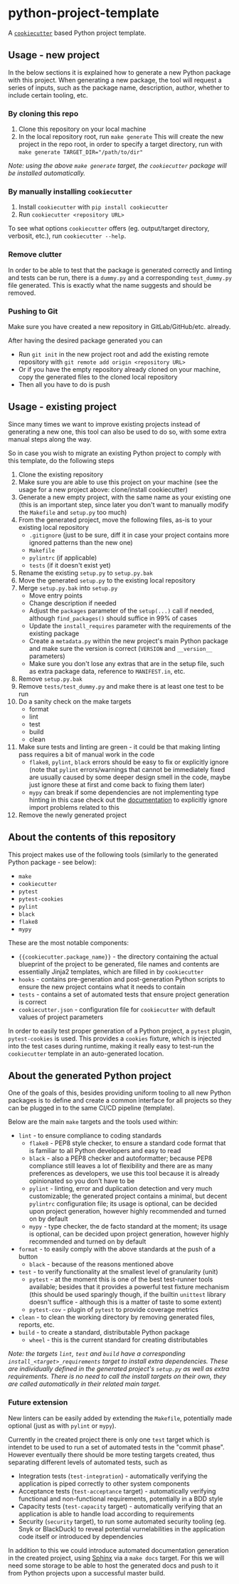 # python-project-template

A [`cookiecutter`](https://github.com/audreyr/cookiecutter) based Python
project template.

## Usage - new project

In the below sections it is explained how to generate a new Python package with
this project. When generating a new package, the tool will request a series of
inputs, such as the package name, description, author, whether to include
certain tooling, etc.

### By cloning this repo

1. Clone this repository on your local machine
2. In the local repository root, run `make generate`
    This will create the new project in the repo root, in order to specify a
    target directory, run with `make generate TARGET_DIR="/path/to/dir"`

_Note: using the above `make generate` target, the `cookiecutter` package will
be installed automatically._

### By manually installing `cookiecutter`

1. Install `cookiecutter` with `pip install cookiecutter`
2. Run `cookiecutter <repository URL>`

To see what options `cookiecutter` offers (eg. output/target directory,
verbosit, etc.), run `cookiecutter --help`.

### Remove clutter

In order to be able to test that the package is generated correctly and linting
and tests can be run, there is a `dummy.py` and a corresponding `test_dummy.py`
file generated. This is exactly what the name suggests and should be removed.

### Pushing to Git

Make sure you have created a new repository in GitLab/GitHub/etc. already.

After having the desired package generated you can
* Run `git init` in the new project root and add the existing remote repository
with `git remote add origin <repository URL>`
* Or if you have the empty repository already cloned on your machine, copy the
generated files to the cloned local repository
* Then all you have to do is push

## Usage - existing project

Since many times we want to improve existing projects instead of generating a
new one, this tool can also be used to do so, with some extra manual steps
along the way.

So in case you wish to migrate an existing Python project to comply with this
template, do the following steps

1. Clone the existing repository
2. Make sure you are able to use this project on your machine (see the usage
for a new project above: clone/install cookiecutter)
3. Generate a new empty project, with the same name as your existing one
(this is an important step, since later you don't want to manually modify the
``Makefile`` and ``setup.py`` too much)
4. From the generated project, move the following files, as-is to your existing
local repository
    * ``.gitignore`` (just to be sure, diff it in case your project contains
    more ignored patterns than the new one)
    * ``Makefile``
    * ``pylintrc`` (if applicable)
    * ``tests`` (if it doesn't exist yet)
5. Rename the existing ``setup.py`` to ``setup.py.bak``
6. Move the generated ``setup.py`` to the existing local repository
7. Merge ``setup.py.bak`` into ``setup.py``
    * Move entry points
    * Change description if needed
    * Adjust the `packages` parameter of the `setup(...)` call if needed,
    although `find_packages()` should suffice in 99% of cases
    * Update the `install_requires` parameter with the requirements of the
    existing package
    * Create a ``metadata.py`` within the new project's main Python package and
    make sure the version is correct (`VERSION` and `__version__` parameters)
    * Make sure you don't lose any extras that are in the setup file, such as
    extra package data, reference to ``MANIFEST.in``, etc.
8. Remove ``setup.py.bak``
9. Remove ``tests/test_dummy.py`` and make there is at least one test to be run
10. Do a sanity check on the make targets
    * format
    * lint
    * test
    * build
    * clean
11. Make sure tests and linting are green - it could be that making linting
pass requires a bit of manual work in the code
    * `flake8`, `pylint`, `black` errors should be easy to fix or explicitly
    ignore (note that `pylint` errors/warnings that cannot be immediately fixed
    are usually caused by some deeper design smell in the code, maybe just
    ignore these at first and come back to fixing them later)
    * `mypy` can break if some dependencies are not implementing type hinting
    in this case check out the
    [documentation](https://mypy.readthedocs.io/en/latest/running_mypy.html#missing-imports)
    to explicitly ignore import problems related to this
12. Remove the newly generated project

## About the contents of this repository

This project makes use of the following tools (similarly to the generated
Python package - see below):
* `make`
* `cookiecutter`
* `pytest`
* `pytest-cookies`
* `pylint`
* `black`
* `flake8`
* `mypy`

These are the most notable components:
* `{{cookiecutter.package_name}}` - the directory containing the actual
blueprint of the project to be generated, file names and contents are
essentially Jinja2 templates, which are filled in by `cookiecutter`
* `hooks` - contains pre-generation and post-generation Python scripts to
ensure the new project contains what it needs to contain
* `tests` - contains a set of automated tests that ensure project generation is
correct
* `cookiecutter.json` - configuration file for `cookiecutter` with default
values of project parameters

In order to easily test proper generation of a Python project, a `pytest`
plugin, `pytest-cookies` is used. This provides a `cookies` fixture, which is
injected into the test cases during runtime, making it really easy to test-run
the `cookiecutter` template in an auto-generated location.

## About the generated Python project

One of the goals of this, besides providing uniform tooling to all new Python
packages is to define and create a common interface for all projects so they
can be plugged in to the same CI/CD pipeline (template).

Below are the main `make` targets and the tools used within:

* `lint` - to ensure compliance to coding standards
    * `flake8` - PEP8 style checker, to ensure a standard code format that is
    familiar to all Python developers and easy to read
    * `black` - also a PEP8 checker and autoformatter; because PEP8 compliance
    still leaves a lot of flexibility and there are as many preferences as
    developers, we use this tool because it is already opinionated so you don't
    have to be
    * `pylint` - linting, error and duplication detection and very much
    customizable; the generated project contains a minimal, but decent
    `pylintrc` configuration file; its usage is optional, can be decided upon
    project generation, however highly recommended and turned on by default
    * `mypy` - type checker, the de facto standard at the moment; its usage is
    optional, can be decided upon project generation, however highly
    recommended and turned on by default
* `format` - to easily comply with the above standards at the push of a button
    * `black` - because of the reasons mentioned above
* `test` - to verify functionality at the smallest level of granularity (unit)
    * `pytest` - at the moment this is one of the best test-runner tools
    available; besides that it provides a powerful test fixture mechanism
    (this should be used sparingly though, if the builtin `unittest` library
    doesn't suffice - although this is a matter of taste to some extent)
    * `pytest-cov` - plugin of `pytest` to provide coverage metrics
* `clean` - to clean the working directory by removing generated files,
reports, etc.
* `build` - to create a standard, distributable Python package
    * `wheel` - this is the current standard for creating distributables

_Note: the targets `lint`, `test` and `build` have a corresponding
`install_<target>_requirements` target to install extra dependencies. These are
individually defined in the generated project's `setup.py` as well as extra
requirements. There is no need to call the install targets on their own, they
are called automatically in their related main target._

### Future extension

New linters can be easily added by extending the `Makefile`, potentially made
optional (just as with `pylint` or `mypy`).

Currently in the created project there is only one `test` target which is
intendet to be used to run a set of automated tests in the "commit phase".
However eventually there should be more testing targets created, thus
separating different levels of automated tests, such as
* Integration tests (`test-integration`) - automatically verifying the
application is piped correctly to other system components
* Acceptance tests (`test-acceptance` target) - automatically verifying
functional and non-functional requirements, potentially in a BDD style
* Capacity tests (`test-capacity` target) - automatically verifying that an
application is able to handle load according to requirements
* Security (`security` target), to run some automated security tooling
(eg. Snyk or BlackDuck) to reveal potential vurnelabilities in the application
code itself or introduced by dependencies

In addition to this we could introduce automated documentation generation in
the created project, using [Sphinx](http://www.sphinx-doc.org/en/master/) via
a `make docs` target. For this we will need some storage to be able to host the
generated docs and push to it from Python projects upon a successful master
build.
